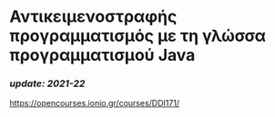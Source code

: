 # Αντικειμενοστραφής προγραμματισμός με τη γλώσσα προγραμματισμού Java
### _update: 2021-22_
https://opencourses.ionio.gr/courses/DDI171/
